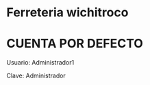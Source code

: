 # Ferreteria wichitroco

# CUENTA POR DEFECTO
<p>Usuario: Administrador1</p>
<p>Clave: Administrador</p>

